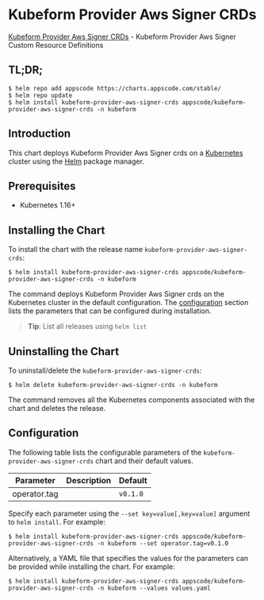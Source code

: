 # Kubeform Provider Aws Signer CRDs

[Kubeform Provider Aws Signer CRDs](https://github.com/kubeform) - Kubeform Provider Aws Signer Custom Resource Definitions

## TL;DR;

```console
$ helm repo add appscode https://charts.appscode.com/stable/
$ helm repo update
$ helm install kubeform-provider-aws-signer-crds appscode/kubeform-provider-aws-signer-crds -n kubeform
```

## Introduction

This chart deploys Kubeform Provider Aws Signer crds on a [Kubernetes](http://kubernetes.io) cluster using the [Helm](https://helm.sh) package manager.

## Prerequisites

- Kubernetes 1.16+

## Installing the Chart

To install the chart with the release name `kubeform-provider-aws-signer-crds`:

```console
$ helm install kubeform-provider-aws-signer-crds appscode/kubeform-provider-aws-signer-crds -n kubeform
```

The command deploys Kubeform Provider Aws Signer crds on the Kubernetes cluster in the default configuration. The [configuration](#configuration) section lists the parameters that can be configured during installation.

> **Tip**: List all releases using `helm list`

## Uninstalling the Chart

To uninstall/delete the `kubeform-provider-aws-signer-crds`:

```console
$ helm delete kubeform-provider-aws-signer-crds -n kubeform
```

The command removes all the Kubernetes components associated with the chart and deletes the release.

## Configuration

The following table lists the configurable parameters of the `kubeform-provider-aws-signer-crds` chart and their default values.

|  Parameter   | Description | Default  |
|--------------|-------------|----------|
| operator.tag |             | `v0.1.0` |


Specify each parameter using the `--set key=value[,key=value]` argument to `helm install`. For example:

```console
$ helm install kubeform-provider-aws-signer-crds appscode/kubeform-provider-aws-signer-crds -n kubeform --set operator.tag=v0.1.0
```

Alternatively, a YAML file that specifies the values for the parameters can be provided while
installing the chart. For example:

```console
$ helm install kubeform-provider-aws-signer-crds appscode/kubeform-provider-aws-signer-crds -n kubeform --values values.yaml
```
